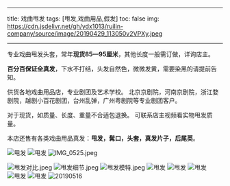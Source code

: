 
---

title: 戏曲甩发
tags: [甩发,戏曲用品,假发]
toc: false
img: https://cdn.jsdelivr.net/gh/ydx1013/ruilin-company/source/image/20190429_113050v2VPXy.jpeg

---
专业戏曲甩发头套，常年**现货85—95厘米**，其他长度一般需订做，详询店主。



**百分百保证全真发**，下水不打结，头发自然色，微微发黄，需要染黑的请提前告知。



供货各地戏曲用品店，专业剧团及艺术学校。 北京京剧院，河南京剧院，浙江婺剧院，越剧小百花剧团，台州乱弹，广州粤剧院等专业剧团客户。



对于现货，如质量、长度、重量不合适包退换。 可联系店主视频看实物甩发质量。



本店还售有各类戏曲用品真发：**甩发，髯口，头套，真发片子，后尾英**。


![甩发](https://cdn.jsdelivr.net/gh/ydx1013/ruilin-company/source/image/20190429_113050v2VPXy.jpeg)
![甩发](https://cdn.jsdelivr.net/gh/ydx1013/ruilin-company/source/image/20190515_110350zOfc8Y.jpeg)
![IMG_0525.jpeg](https://cdn.jsdelivr.net/gh/ydx1013/ruilin-company/source/image/oZXou5.jpeg)

![甩发对比.jpeg](https://cdn.jsdelivr.net/gh/ydx1013/ruilin-company/source/image/KV8KxC.jpeg)
![甩发细节.jpeg](https://cdn.jsdelivr.net/gh/ydx1013/ruilin-company/source/image/oFe4MH.jpeg)
![甩发模特.jpeg](/image/NSbbVp.jpeg)
![甩发](https://cdn.jsdelivr.net/gh/ydx1013/ruilin-company/source/image/20190515_110417dHnZJb.jpeg)
![甩发](https://cdn.jsdelivr.net/gh/ydx1013/ruilin-company/source/image/20190617_152955ArRUXu.jpeg)
![甩发](https://cdn.jsdelivr.net/gh/ydx1013/ruilin-company/source/image/mmexport1526444304181RNYbCY.jpeg)
![甩发](https://cdn.jsdelivr.net/gh/ydx1013/ruilin-company/source/image/mmexport1562028837206HLjQy7.jpeg)
![甩发](https://cdn.jsdelivr.net/gh/ydx1013/ruilin-company/source/image/mmexport1526444339539Po5UUR.jpeg)
![20190516](https://cdn.jsdelivr.net/gh/ydx1013/ruilin-company/source/image/20190516_094136Rn8FFR.jpeg)
